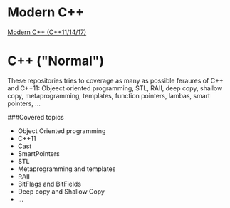 # Modern C++
[ Modern C++ (C++11/14/17) ](https://github.com/NelsonBilber/programming-languages/tree/master/cpp/ModernCpp)


# C++ ("Normal")
These repositories tries to coverage as many as possible feraures of C++ and C++11: Objeect oriented programming, STL, RAII, deep copy, shallow copy, metaprogramming, templates, function pointers, lambas, smart pointers, ...

###Covered topics

* Object Oriented programming
* C++11
* Cast
* SmartPointers
* STL
* Metaprogramming and templates
* RAII
* BitFlags and BitFields
* Deep copy and Shallow Copy
* ...

